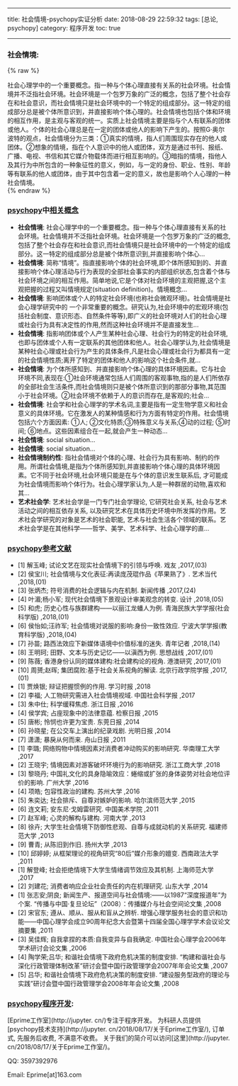 
---
title: 社会情境-psychopy实证分析
date: 2018-08-29 22:59:32
tags: [总论, psychopy]
category: 程序开发
toc: true

---



<span></span>
<!-- more -->



### 社会情境:

{% raw %}
<div class="p1">社会心理学中的一个重要概念。指一种与个体心理直接有关系的社会环境。社会情境并不泛指社会环境。社会环境是一个包罗万象的广泛的概念，包括了整个社会存在和社会意识，而社会情境只是社会环境中的一个特定的组成部分。这一特定的组成部分总是被个体所意识到，并直接影响个体心理的。社会情境也包括个体和环境的相互作用，是主观与客观的统一。实质上社会情境主要是指与个人有联系的团体或他人。个体的社会心理总是在一定的团体或他人的影响下产生的。按照G·奥尔波特的观点，社会情境分为三类：①真实的情境，指人们周围现实存在的他人或团体。②想象的情境，指在个人意识中的他人或团体，双方是通过书刊、报纸、广播、电视、书信和其它媒介物载体而进行相互影响的。③暗指的情境，指他人及其行为中所包含的一种象征性的意义，例如，与一定的身份、职业、性别、年龄等有联系的他人或团体，由于其中包含着一定的意义，故也是影响个人心理的一种社会情境。</div>
{% endraw %}



### [psychopy](/tags/psychopy/)中[相关概念](/categories/程序开发)

- **社会情境**: 社会心理学中的一个重要概念。指一种与个体心理直接有关系的社会环境。社会情境并不泛指社会环境。社会环境是一个包罗万象的广泛的概念,包括了整个社会存在和社会意识,而社会情境只是社会环境中的一个特定的组成部分。这一特定的组成部分总是被个体所意识到,并直接影响个体心...
- **社会情境**: 简称“情境”。指直接影响个体的社会环境,即个体所感知到的、并直接影响个体心理活动与行为表现的全部社会事实的内部组织状态,包含着个体与社会环境之间的相互作用。简单地说,它是个体对社会环境的主观把握,这个主观把握的过程又叫情境规定(situation definition)。情境概念...
- **社会情境**: 影响团体或个人的特定社会环境(也称社会微观环境)。社会情境是社会心理学研究中的 一个非常重要的概念。研究认为,社会环境中的宏观环境(包括社会制度、意识形态、自然条件等等),即广义的社会环境对人们的社会心理或社会行为具有决定性的作用,然而这种社会环境并不是直接发生...
- **社会情境**: 指影响团体或个人产生某种社会心理、社会行为的特定的社会环境,也即与团体或个人有一定联系的其他团体和他人。社会心理学认为,社会情境是某种社会心理或社会行为产生的具体条件,凡是社会心理或社会行为都具有一定的社会情境性质;离开了特定的团体和他人的影响这个社会条件,就...
- **社会情境**: 为个体所感知到、并直接影响个体心理的具体环境因素。它与社会环境不同,表现在:①社会环境通常包括人们周围的客观事物,指的是人们所依存的全部社会生活条件,而社会情境则只是被个体所意识到的那部分事物,其范围小于社会环境。②社会环境不依赖于人的意识而存在,是客观的;社会...
- **社会情境**: 社会学和社会心理学的学术名词,主要是指有一定生物学意义和社会意义的具体环境。它在激发人的某种情感和行为方面有特定的作用。社会情境包括六个方面因素: ①人; ②文化特质;③特殊意义与关系;④动的过程; ⑤时间; ⑥地点。这些因素组合在一起,就会产生一种动态...
- **社会情境**: social situation...
- **社会情境**: social situation...
- **社会情境制约性**: 指社会情境对个体的心理、社会行为具有影响、制约的作用。所谓社会情境,是指为个体所感知到,并直接影响个体心理的具体环境因素。它不同于社会环境,社会环境只能是在与个体的意识发生联系后, 才可能成为社会情境而影响个体行为。社会心理学家认为,人是一种群居的动物,喜欢和其...
- **艺术社会学**: 艺术社会学是一门专门社会学理论, 它研究社会关系, 社会与艺术活动之间的相互依存关系, 以及研究艺术在具体历史环境中所发挥的作用。艺术社会学研究的对象是艺术的社会职能, 艺术与社会生活各个领域的联系。艺术社会学是在其他科学——哲学、美学、艺术科学、社会心理学的直...


### [psychopy](/tags/psychopy/)[参考文献](/categories/程序开发/)

- [1]  解玉峰; 试论文艺在现实社会情境下的引领与呼唤. 戏友 ,2017,(03)
- [2]  侯宝川; 社会情境与文化表征:再读庞茂琨作品《苹果熟了》. 艺术当代 ,2018,(01)
- [3]  张炳杰; 符号消费的社会逻辑与内在机制. 新闻传播 ,2017,(24)
- [4]  叶湄;杨小军; 现代社会情境下景观设计审美观念的转变. 设计 ,2018,(05)
- [5]  和虎; 历史心性与族群建构——以丽江龙蟠人为例. 青海民族大学学报(社会科学版) ,2018,(01)
- [6]  侯怡如;汪祚军; 社会情境对说服的影响:身份一致性效应. 宁波大学学报(教育科学版) ,2018,(04)
- [7]  孙苗; 路西法效应下新媒体语境中价值标准的迷失. 青年记者 ,2018,(14)
- [8]  王明珂; 田野、文本与历史记忆——以滇西为例. 思想战线 ,2017,(01)
- [9]  陈薇; 香港身份认同的媒体建构:社会建构论的视角. 港澳研究 ,2017,(01)
- [10]  周赟;赵晖; 集团腐败:基于社会关系视角的解读. 北京行政学院学报 ,2017,(01)
- [1]  贾焕银; 辩证把握惯例的作用. 学习时报 ,2018
- [2]  李福; 人工物研究需进入社会情境视域. 中国社会科学报 ,2017
- [3]  朱中仕; 科学缓释焦虑. 浙江日报 ,2016
- [4]  侯学宾; 占座现象中的法律意蕴. 检察日报 ,2015
- [5]  唐彬; 怜悯也许更为宝贵. 东莞日报 ,2014
- [6]  孙晓星; 在公交车上演出的纪录戏剧. 光明日报 ,2014
- [7]  潇潇; 暴戾从何而来. 舟山日报 ,2011
- [1]  李璐; 网络购物中情境因素对消费者冲动购买的影响研究. 华南理工大学 ,2017
- [2]  王晓宇; 情境因素对游客破坏环境行为的影响研究. 浙江工商大学 ,2018
- [3]  黎晓丹; 中国礼文化的具身隐喻效应：蜷缩或扩张的身体姿势对社会地位评价的影响. 广州大学 ,2016
- [4]  项皓; 包容性政治的建构. 苏州大学 ,2016
- [5]  朱奕达; 社会排斥、自尊对嫉妒的影响. 哈尔滨师范大学 ,2015
- [6]  连文莉; 安东尼·戈姆雷研究. 中国美术学院 ,2011
- [7]  赵军峰; 心灵的解构与建构. 河南大学 ,2013
- [8]  徐卉; 大学生社会情境下防御性悲观、自尊与成就动机的关系研究. 福建师范大学 ,2013
- [9]  曹青; 从陈旧到作旧. 扬州大学 ,2013
- [10]  邱婷婷; 从框架理论的视角研究“80后”媒介形象的嬗变. 西南政法大学 ,2011
- [1]  解登峰; 社会拒绝情境下大学生情绪调节效应及其机制. 上海师范大学 ,2017
- [2]  刘建花; 消费者响应企业社会责任的内在机理研究. 山东大学 ,2014
- [1]  张志安;阴良; 新闻生产、报道空间与社会情境:——以1987“深度报道年”为个案. “传播与中国·复旦论坛”（2008）：传播媒介与社会空间论文集 ,2008
- [2]  宋官东; 遵从、顺从、服从和盲从之辨析. 增强心理学服务社会的意识和功能——中国心理学会成立90周年纪念大会暨第十四届全国心理学学术会议论文摘要集 ,2011
- [3]  吴佳辉; 自我拿捏的本质:自我变异与自我确定. 中国社会心理学会2006年学术研讨会论文集 ,2006
- [4]  陶学荣;吕华; 和谐社会情境下政府危机决策的制度安排. “构建和谐社会与深化行政管理体制改革”研讨会暨中国行政管理学会2007年年会论文集 ,2007
- [5]  吕华; 和谐社会情境下政府危机决策的制度安排. “建设服务型政府的理论与实践”研讨会暨中国行政管理学会2008年年会论文集 ,2008


### [psychopy](/tags/psychopy/)[程序开发](/categories/程序开发/):
[Eprime工作室](http://jupyter. cn/)专注于程序开发。
为科研人员提供[psychopy技术支持](http://jupyter. cn/2018/08/17/关于Eprime工作室/), 订单式, 先服务后收费, 不满意不收费。
关于我们的简介可以访问[这里](http://jupyter. cn/2018/08/17/关于Eprime工作室/)。

QQ: 3597392976

Email: Eprime[at]163.com


